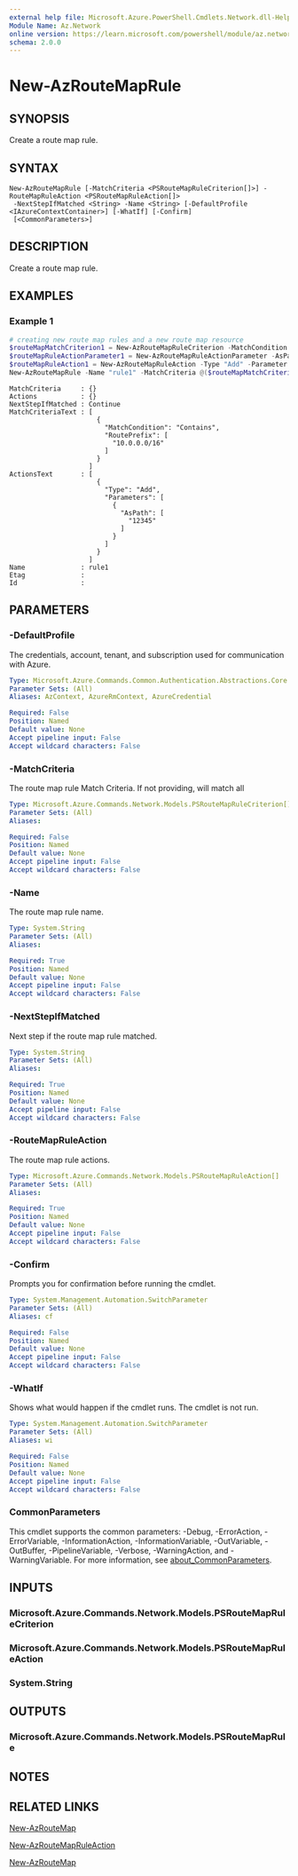 ```yaml
---
external help file: Microsoft.Azure.PowerShell.Cmdlets.Network.dll-Help.xml
Module Name: Az.Network
online version: https://learn.microsoft.com/powershell/module/az.network/new-azroutemaprule
schema: 2.0.0
---
```


# New-AzRouteMapRule

## SYNOPSIS
Create a route map rule.

## SYNTAX

```
New-AzRouteMapRule [-MatchCriteria <PSRouteMapRuleCriterion[]>] -RouteMapRuleAction <PSRouteMapRuleAction[]>
 -NextStepIfMatched <String> -Name <String> [-DefaultProfile <IAzureContextContainer>] [-WhatIf] [-Confirm]
 [<CommonParameters>]
```

## DESCRIPTION
Create a route map rule.

## EXAMPLES

### Example 1

```powershell
# creating new route map rules and a new route map resource
$routeMapMatchCriterion1 = New-AzRouteMapRuleCriterion -MatchCondition "Contains" -RoutePrefix @("10.0.0.0/16")
$routeMapRuleActionParameter1 = New-AzRouteMapRuleActionParameter -AsPath @("12345")
$routeMapRuleAction1 = New-AzRouteMapRuleAction -Type "Add" -Parameter @($routeMapRuleActionParameter1)
New-AzRouteMapRule -Name "rule1" -MatchCriteria @($routeMapMatchCriterion1) -RouteMapRuleAction @($routeMapRuleAction1) -NextStepIfMatched "Continue"
```

```output
MatchCriteria     : {}
Actions           : {}
NextStepIfMatched : Continue
MatchCriteriaText : [
                      {
                        "MatchCondition": "Contains",
                        "RoutePrefix": [
                          "10.0.0.0/16"
                        ]
                      }
                    ]
ActionsText       : [
                      {
                        "Type": "Add",
                        "Parameters": [
                          {
                            "AsPath": [
                              "12345"
                            ]
                          }
                        ]
                      }
                    ]
Name              : rule1
Etag              :
Id                :
```

## PARAMETERS

### -DefaultProfile
The credentials, account, tenant, and subscription used for communication with Azure.

```yaml
Type: Microsoft.Azure.Commands.Common.Authentication.Abstractions.Core.IAzureContextContainer
Parameter Sets: (All)
Aliases: AzContext, AzureRmContext, AzureCredential

Required: False
Position: Named
Default value: None
Accept pipeline input: False
Accept wildcard characters: False
```

### -MatchCriteria
The route map rule Match Criteria. If not providing, will match all

```yaml
Type: Microsoft.Azure.Commands.Network.Models.PSRouteMapRuleCriterion[]
Parameter Sets: (All)
Aliases:

Required: False
Position: Named
Default value: None
Accept pipeline input: False
Accept wildcard characters: False
```

### -Name
The route map rule name.

```yaml
Type: System.String
Parameter Sets: (All)
Aliases:

Required: True
Position: Named
Default value: None
Accept pipeline input: False
Accept wildcard characters: False
```

### -NextStepIfMatched
Next step if the route map rule matched.

```yaml
Type: System.String
Parameter Sets: (All)
Aliases:

Required: True
Position: Named
Default value: None
Accept pipeline input: False
Accept wildcard characters: False
```

### -RouteMapRuleAction
The route map rule actions.

```yaml
Type: Microsoft.Azure.Commands.Network.Models.PSRouteMapRuleAction[]
Parameter Sets: (All)
Aliases:

Required: True
Position: Named
Default value: None
Accept pipeline input: False
Accept wildcard characters: False
```

### -Confirm
Prompts you for confirmation before running the cmdlet.

```yaml
Type: System.Management.Automation.SwitchParameter
Parameter Sets: (All)
Aliases: cf

Required: False
Position: Named
Default value: None
Accept pipeline input: False
Accept wildcard characters: False
```

### -WhatIf
Shows what would happen if the cmdlet runs. The cmdlet is not run.

```yaml
Type: System.Management.Automation.SwitchParameter
Parameter Sets: (All)
Aliases: wi

Required: False
Position: Named
Default value: None
Accept pipeline input: False
Accept wildcard characters: False
```

### CommonParameters
This cmdlet supports the common parameters: -Debug, -ErrorAction, -ErrorVariable, -InformationAction, -InformationVariable, -OutVariable, -OutBuffer, -PipelineVariable, -Verbose, -WarningAction, and -WarningVariable. For more information, see [about_CommonParameters](http://go.microsoft.com/fwlink/?LinkID=113216).

## INPUTS

### Microsoft.Azure.Commands.Network.Models.PSRouteMapRuleCriterion

### Microsoft.Azure.Commands.Network.Models.PSRouteMapRuleAction

### System.String

## OUTPUTS

### Microsoft.Azure.Commands.Network.Models.PSRouteMapRule

## NOTES

## RELATED LINKS

[New-AzRouteMap](./New-AzRouteMap.md)

[New-AzRouteMapRuleAction](./New-RouteMapRuleAction.md)

[New-AzRouteMap](./New-AzRouteMap.md)